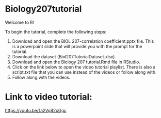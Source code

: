# Biology207tutorial

Welcome to R!

To begin the tutorial, complete the following steps:
1. Download and open the BIOL 207-correlation coefficient.pptx file. This is a powerpoint slide that will provide you with the prompt for the tutorial.
2. Download the dataset (Biol207TutorialDataset.xlsx).
3. Download and open the Biology 207 tutorial.Rmd file in RStudio.
4. Click on the link below to open the video tutorial playlist. There is also a script.txt file that you can use instead of the videos or follow along with.
5. Follow along with the videos.

# Link to video tutorial:
https://youtu.be/1a2Vg82xGgc

